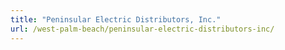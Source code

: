 ```yaml
---
title: "Peninsular Electric Distributors, Inc."
url: /west-palm-beach/peninsular-electric-distributors-inc/
---
```

